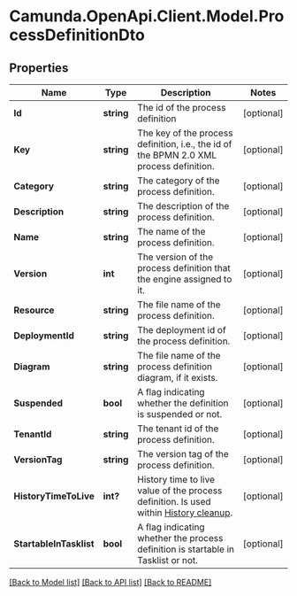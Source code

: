 # Camunda.OpenApi.Client.Model.ProcessDefinitionDto
## Properties

Name | Type | Description | Notes
------------ | ------------- | ------------- | -------------
**Id** | **string** | The id of the process definition | [optional] 
**Key** | **string** | The key of the process definition, i.e., the id of the BPMN 2.0 XML process definition. | [optional] 
**Category** | **string** | The category of the process definition. | [optional] 
**Description** | **string** | The description of the process definition. | [optional] 
**Name** | **string** | The name of the process definition. | [optional] 
**Version** | **int** | The version of the process definition that the engine assigned to it. | [optional] 
**Resource** | **string** | The file name of the process definition. | [optional] 
**DeploymentId** | **string** | The deployment id of the process definition. | [optional] 
**Diagram** | **string** | The file name of the process definition diagram, if it exists. | [optional] 
**Suspended** | **bool** | A flag indicating whether the definition is suspended or not. | [optional] 
**TenantId** | **string** | The tenant id of the process definition. | [optional] 
**VersionTag** | **string** | The version tag of the process definition. | [optional] 
**HistoryTimeToLive** | **int?** | History time to live value of the process definition. Is used within [History cleanup](https://docs.camunda.org/manual/7.14/user-guide/process-engine/history/#history-cleanup). | [optional] 
**StartableInTasklist** | **bool** | A flag indicating whether the process definition is startable in Tasklist or not. | [optional] 

[[Back to Model list]](../README.md#documentation-for-models) [[Back to API list]](../README.md#documentation-for-api-endpoints) [[Back to README]](../README.md)


